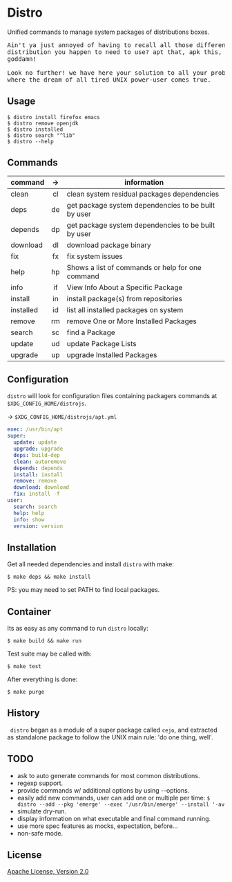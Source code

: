 # Distro

Unified commands to manage system packages of distributions boxes.

<pre>
Ain't ya just annoyed of having to recall all those different commands of every
distribution you happen to need to use? apt that, apk this, dnf those...
goddamn!

Look no further! we have here your solution to all your problems: `distro`,
where the dream of all tired UNIX power-user comes true.
</pre>

## Usage

    $ distro install firefox emacs
    $ distro remove openjdk
    $ distro installed
    $ distro search "^lib"
    $ distro --help

## Commands

| command   | ->  | information                                         |
| --------- | :-: | --------------------------------------------------- |
| clean     | cl  | clean system residual packages dependencies         |
| deps      | de  | get package system dependencies to be built by user |
| depends   | dp  | get package system dependencies to be built by user |
| download  | dl  | download package binary                             |
| fix       | fx  | fix system issues                                   |
| help      | hp  | Shows a list of commands or help for one command    |
| info      | if  | View Info About a Specific Package                  |
| install   | in  | install package(s) from repositories                |
| installed | id  | list all installed packages on system               |
| remove    | rm  | remove One or More Installed Packages               |
| search    | sc  | find a Package                                      |
| update    | ud  | update Package Lists                                |
| upgrade   | up  | upgrade Installed Packages                          |

## Configuration

`distro` will look for configuration files containing packagers commands at
`$XDG_CONFIG_HOME/distrojs`.

-> `$XDG_CONFIG_HOME/distrojs/apt.yml`

```yaml
exec: /usr/bin/apt
super:
  update: update
  upgrade: upgrade
  deps: build-dep
  clean: autoremove
  depends: depends
  install: install
  remove: remove
  download: download
  fix: install -f
user:
  search: search
  help: help
  info: show
  version: version
```

## Installation

Get all needed dependencies and install `distro` with make:

    $ make deps && make install

PS: you may need to set PATH to find local packages.

## Container

Its as easy as any command to run `distro` locally:

    $ make build && make run

Test suite may be called with:

    $ make test

After everything is done:

    $ make purge

## History

` distro` began as a module of a super package called `cejo`, and extracted as
standalone package to follow the UNIX main rule: 'do one thing, well'.

## TODO

- ask to auto generate commands for most common distributions.
- regexp support.
- provide commands w/ additional options by using --options.
- easily add new commands, user can add one or multiple per time:
  `$ distro --add --pkg 'emerge' --exec '/usr/bin/emerge' --install '-av`
- simulate dry-run.
- display information on what executable and final command running.
- use more spec features as mocks, expectation, before...
- non-safe mode.

## License

[Apache License, Version 2.0](https://www.apache.org/licenses/LICENSE-2.0)
